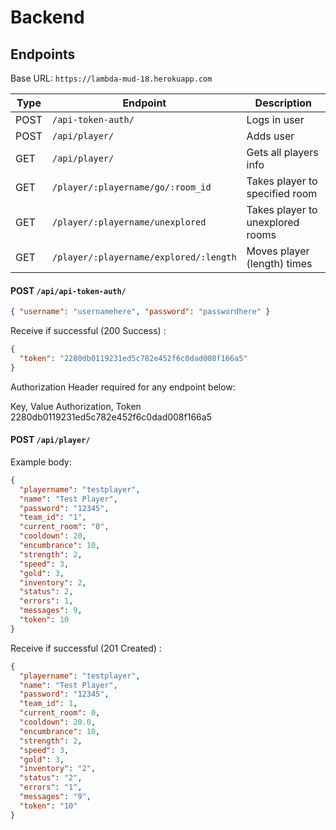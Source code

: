 # Backend

## Endpoints

Base URL: `https://lambda-mud-18.herokuapp.com`

| Type | Endpoint                               | Description                      |
| ---- | -------------------------------------- | -------------------------------- |
| POST | `/api-token-auth/`                     | Logs in user                     |
| POST | `/api/player/`                         | Adds user                        |
| GET  | `/api/player/`                         | Gets all players info            |
| GET  | `/player/:playername/go/:room_id`      | Takes player to specified room   |
| GET  | `/player/:playername/unexplored`       | Takes player to unexplored rooms |
| GET  | `/player/:playername/explored/:length` | Moves player (length) times      |

#### POST `/api/api-token-auth/`

```json
{ "username": "usernamehere", "password": "passwordhere" }
```

Receive if successful (200 Success) :

```json
{
  "token": "2280db0119231ed5c782e452f6c0dad008f166a5"
}
```

Authorization Header required for any endpoint below:

Key, Value
Authorization, Token 2280db0119231ed5c782e452f6c0dad008f166a5

#### POST `/api/player/`

Example body:

```json
{
  "playername": "testplayer",
  "name": "Test Player",
  "password": "12345",
  "team_id": "1",
  "current_room": "0",
  "cooldown": 20,
  "encumbrance": 10,
  "strength": 2,
  "speed": 3,
  "gold": 3,
  "inventory": 2,
  "status": 2,
  "errors": 1,
  "messages": 9,
  "token": 10
}
```

Receive if successful (201 Created) :

```json
{
  "playername": "testplayer",
  "name": "Test Player",
  "password": "12345",
  "team_id": 1,
  "current_room": 0,
  "cooldown": 20.0,
  "encumbrance": 10,
  "strength": 2,
  "speed": 3,
  "gold": 3,
  "inventory": "2",
  "status": "2",
  "errors": "1",
  "messages": "9",
  "token": "10"
}
```

